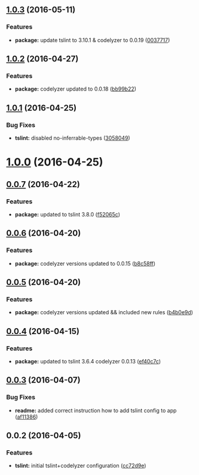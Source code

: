 <a name="1.0.3"></a>
## [1.0.3](https://github.com/valor-software/tslint-config-valorsoft/compare/v1.0.2...v1.0.3) (2016-05-11)


### Features

* **package:** update tslint to 3.10.1 & codelyzer to 0.0.19 ([0037717](https://github.com/valor-software/tslint-config-valorsoft/commit/0037717))



<a name="1.0.2"></a>
## [1.0.2](https://github.com/valor-software/tslint-config-valorsoft/compare/v1.0.1...v1.0.2) (2016-04-27)


### Features

* **package:** codelyzer updated to 0.0.18 ([bb99b22](https://github.com/valor-software/tslint-config-valorsoft/commit/bb99b22))



<a name="1.0.1"></a>
## [1.0.1](https://github.com/valor-software/tslint-config-valorsoft/compare/v1.0.0...v1.0.1) (2016-04-25)


### Bug Fixes

* **tslint:** disabled no-inferrable-types ([3058049](https://github.com/valor-software/tslint-config-valorsoft/commit/3058049))



<a name="1.0.0"></a>
# [1.0.0](https://github.com/valor-software/tslint-config-valorsoft/compare/v0.0.7...v1.0.0) (2016-04-25)




<a name="0.0.7"></a>
## [0.0.7](https://github.com/valor-software/tslint-config-valorsoft/compare/v0.0.6...v0.0.7) (2016-04-22)


### Features

* **package:** updated to tslint 3.8.0 ([f52065c](https://github.com/valor-software/tslint-config-valorsoft/commit/f52065c))



<a name="0.0.6"></a>
## [0.0.6](https://github.com/valor-software/tslint-config-valorsoft/compare/v0.0.5...v0.0.6) (2016-04-20)


### Features

* **package:** codelyzer versions updated to 0.0.15 ([b8c58ff](https://github.com/valor-software/tslint-config-valorsoft/commit/b8c58ff))



<a name="0.0.5"></a>
## [0.0.5](https://github.com/valor-software/tslint-config-valorsoft/compare/v0.0.4...v0.0.5) (2016-04-20)


### Features

* **package:** codelyzer versions updated && included new rules ([b4b0e9d](https://github.com/valor-software/tslint-config-valorsoft/commit/b4b0e9d))



<a name="0.0.4"></a>
## [0.0.4](https://github.com/valor-software/tslint-config-valorsoft/compare/v0.0.3...v0.0.4) (2016-04-15)


### Features

* **package:** updated to tslint 3.6.4 codelyzer 0.0.13 ([ef40c7c](https://github.com/valor-software/tslint-config-valorsoft/commit/ef40c7c))



<a name="0.0.3"></a>
## [0.0.3](https://github.com/valor-software/tslint-config-valorsoft/compare/v0.0.2...v0.0.3) (2016-04-07)


### Bug Fixes

* **readme:** added correct instruction how to add tslint config to app ([af11386](https://github.com/valor-software/tslint-config-valorsoft/commit/af11386))



<a name="0.0.2"></a>
## 0.0.2 (2016-04-05)


### Features

* **tslint:** initial tslint+codelyzer configuration ([cc72d9e](https://github.com/valor-software/tslint-config-valorsoft/commit/cc72d9e))



